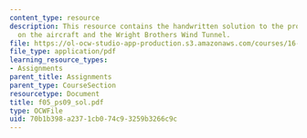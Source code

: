 ```yaml
---
content_type: resource
description: This resource contains the handwritten solution to the problem set based
  on the aircraft and the Wright Brothers Wind Tunnel.
file: https://ol-ocw-studio-app-production.s3.amazonaws.com/courses/16-01-unified-engineering-i-ii-iii-iv-fall-2005-spring-2006/70b1b398a2371cb074c93259b3266c9c_f05_ps09_sol.pdf
file_type: application/pdf
learning_resource_types:
- Assignments
parent_title: Assignments
parent_type: CourseSection
resourcetype: Document
title: f05_ps09_sol.pdf
type: OCWFile
uid: 70b1b398-a237-1cb0-74c9-3259b3266c9c
---
```

